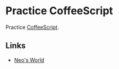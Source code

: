 # Practice CoffeeScript

Practice [CoffeeScript](https://coffeescript.org/).


## Links

- [Neo's World](https://neos21.net/)
